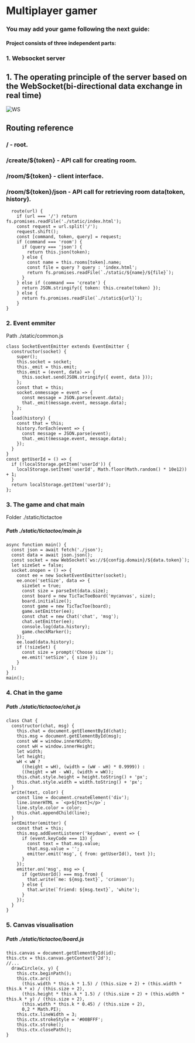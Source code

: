
# Multiplayer gamer
### You may add your game following the next guide: 
#### Project consists of three independent parts: 
###   1. Websocket server

## 1. The operating principle of the server based on the WebSocket(bi-directional data exchange in real time)
![WS](https://user-images.githubusercontent.com/43109766/59032548-3e54c100-886f-11e9-824e-38485d9effe5.png)


## Routing reference
### / - root.
### /create/${token} - API call for creating room.
### /room/${token} - client interface.
### /room/${token}/json - API call for retrieving room data(token, history).

```
  route(url) {
    if (url === '/') return fs.promises.readFile('./static/index.html');
    const request = url.split('/');
    request.shift();
    const [command, token, query] = request;
    if (command === 'room') {
      if (query === 'json') {
        return this.json(token);
      } else {
        const name = this.rooms[token].name;
        const file = query ? query : 'index.html';
        return fs.promises.readFile(`./static/${name}/${file}`);
      }
    } else if (command === 'create') {
      return JSON.stringify({ token: this.create(token) });
    } else {
      return fs.promises.readFile(`./static${url}`);
    }
}
```

### 2. Event emmiter
Path ./static/common.js
```
class SocketEventEmitter extends EventEmitter {
  constructor(socket) {
    super();
    this.socket = socket;
    this._emit = this.emit;
    this.emit = (event, data) => {
      this.socket.send(JSON.stringify({ event, data }));
    };
    const that = this;
    socket.onmessage = event => {
      const message = JSON.parse(event.data);
      that._emit(message.event, message.data);
    };
  }
  load(history) {
    const that = this;
    history.forEach(event => {
      const message = JSON.parse(event);
      that._emit(message.event, message.data);
    });
  }
}
const getUserId = () => {
  if (!localStorage.getItem('userId')) {
    localStorage.setItem('userId', Math.floor(Math.random() * 10e12)) + 1;
  }
  return localStorage.getItem('userId');
};
```

### 3. The game and chat main
Folder ./static/tictactoe

##### Path ./static/tictactoe/main.js
```
async function main() {
  const json = await fetch('./json');
  const data = await json.json();
  const socket = new WebSocket(`ws://${config.domain}/${data.token}`);
  let sizeSet = false;
  socket.onopen = () => {
    const ee = new SocketEventEmitter(socket);
    ee.once('setSize', data => {
      sizeSet = true;
      const size = parseInt(data.size);
      const board = new TicTacToeBoard('mycanvas', size);
      board.initialize();
      const game = new TicTacToe(board);
      game.setEmitter(ee);
      const chat = new Chat('chat', 'msg');
      chat.setEmitter(ee);
      console.log(data.history);
      game.checkMarker();
    });
    ee.load(data.history);
    if (!sizeSet) {
      const size = prompt('Choose size');
      ee.emit('setSize', { size });
    }
  };
}
main();
``` 
### 4. Chat in the game 
##### Path ./static/tictactoe/chat.js
```
class Chat {
  constructor(chat, msg) {
    this.chat = document.getElementById(chat);
    this.msg = document.getElementById(msg);
    const wW = window.innerWidth;
    const wH = window.innerHeight;
    let width;
    let height;
    wH < wW ?
      ((height = wH), (width = (wW - wH) * 0.9999)) :
      ((height = wH - wW), (width = wW));
    this.chat.style.height = height.toString() + 'px';
    this.chat.style.width = width.toString() + 'px';
  }
  write(text, color) {
    const line = document.createElement('div');
    line.innerHTML = `<p>${text}</p>`;
    line.style.color = color;
    this.chat.appendChild(line);
  }
  setEmitter(emitter) {
    const that = this;
    this.msg.addEventListener('keydown', event => {
      if (event.keyCode === 13) {
        const text = that.msg.value;
        that.msg.value = '';
        emitter.emit('msg', { from: getUserId(), text });
      }
    });
    emitter.on('msg', msg => {
      if (getUserId() === msg.from) {
        that.write(`me: ${msg.text}`, 'crimson');
      } else {
        that.write(`friend: ${msg.text}`, 'white');
      }
    });
  }
}
```
### 5. Canvas  visualisation
##### Path ./static/tictactoe/board.js
```
this.canvas = document.getElementById(id);
this.ctx = this.canvas.getContext('2d');
//...
  drawCircle(x, y) {
    this.ctx.beginPath();
    this.ctx.arc(
      (this.width * this.k * 1.5) / (this.size + 2) + (this.width * this.k * x) / (this.size + 2),
      (this.height * this.k * 1.5) / (this.size + 2) + (this.width * this.k * y) / (this.size + 2),
      (this.width * this.k * 0.45) / (this.size + 2),
      0,2 * Math.PI);
    this.ctx.lineWidth = 3;
    this.ctx.strokeStyle = '#00BFFF';
    this.ctx.stroke();
    this.ctx.closePath();
}
```

